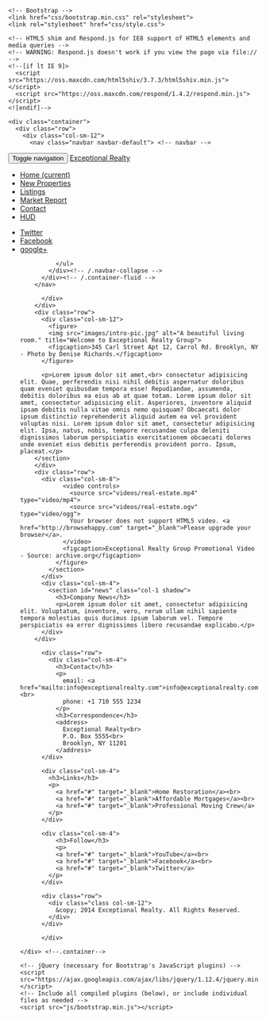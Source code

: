 <!DOCTYPE html>
<html lang="en">
  <head>
    <meta charset="utf-8">
    <meta http-equiv="X-UA-Compatible" content="IE=edge">
    <meta name="viewport" content="width=device-width, initial-scale=1">
    <!-- The above 3 meta tags *must* come first in the head; any other head content must come *after* these tags -->
    <title>Exceptional Realty Group - Luxury Homes - Home</title>

    <!-- Bootstrap -->
    <link href="css/bootstrap.min.css" rel="stylesheet">
    <link rel="stylesheet" href="css/style.css">

    <!-- HTML5 shim and Respond.js for IE8 support of HTML5 elements and media queries -->
    <!-- WARNING: Respond.js doesn't work if you view the page via file:// -->
    <!--[if lt IE 9]>
      <script src="https://oss.maxcdn.com/html5shiv/3.7.3/html5shiv.min.js"></script>
      <script src="https://oss.maxcdn.com/respond/1.4.2/respond.min.js"></script>
    <![endif]-->
  </head>
  <body>

    <div class="container">
      <div class="row">
        <div class="col-sm-12">
          <nav class="navbar navbar-default"> <!-- navbar -->
  <div class="container-fluid">
    <!-- Brand and toggle get grouped for better mobile display -->
            <div class="navbar-header">
              <button type="button" class="navbar-toggle collapsed" data-toggle="collapse" data-target="#bs-example-navbar-collapse-1" aria-expanded="false">
                <span class="sr-only">Toggle navigation</span>
                <span class="icon-bar"></span>
                <span class="icon-bar"></span>
                <span class="icon-bar"></span>
              </button>
              <a class="navbar-brand" href="#">Exceptional Realty</a>
            </div>
            <!-- Collect the nav links, forms, and other content for toggling -->
            <div class="collapse navbar-collapse" id="bs-example-navbar-collapse-1">
              <ul class="nav navbar-nav">
                <li class="active"><a href="#">Home <span class="sr-only">(current)</span></a></li>
                <li><a href="#">New Properties</a></li>
                <li><a href="#">Listings</a></li>
                <li><a href="#">Market Report</a></li>
                <li><a href="#">Contact</a></li>
                <li><a href="#" target="_blank">HUD</a></li>
              </ul>
              <ul class="nav navbar-nav navbar-right">
                <li><a href="#">Twitter</a></li>
                <li><a href="#">Facebook</a></li>
                <li><a href="#">google+</a></li>

              </ul>
            </div><!-- /.navbar-collapse -->
          </div><!-- /.container-fluid -->
        </nav>
<!--end navbar-->
          </div>
        </div>
        <div class="row">
          <div class="col-sm-12">
            <figure>
            <img src="images/intro-pic.jpg" alt="A beautiful living room." title="Welcome to Exceptional Realty Group">
            <figcaption>345 Carl Street Apt 12, Carrol Rd. Brooklyn, NY - Photo by Denise Richards.</figcaption>
          </figure>

          <p>Lorem ipsum dolor sit amet,<br> consectetur adipisicing elit. Quae, perferendis nisi nihil debitis aspernatur doloribus quam eveniet quibusdam tempora esse! Repudiandae, assumenda, debitis doloribus ea eius ab at quae totam. Lorem ipsum dolor sit amet, consectetur adipisicing elit. Asperiores, inventore aliquid ipsam debitis nulla vitae omnis nemo quisquam? Obcaecati dolor ipsum distinctio reprehenderit aliquid autem ea vel provident voluptas nisi. Lorem ipsum dolor sit amet, consectetur adipisicing elit. Ipsa, natus, nobis, tempore recusandae culpa deleniti dignissimos laborum perspiciatis exercitationem obcaecati dolores unde eveniet eius debitis perferendis provident porro. Ipsum, placeat.</p>
        </section>
        </div>
        <div class="row">
          <div class="col-sm-8">
                <video controls>
                  <source src="videos/real-estate.mp4" type="video/mp4">
                  <source src="videos/real-estate.ogv" type="video/ogg">
                  Your browser does not support HTML5 video. <a href="http://browsehappy.com" target="_blank">Please upgrade your browser</a>.
                </video>
                <figcaption>Exceptional Realty Group Promotional Video - Source: archive.org</figcaption>
              </figure>
            </section>
          </div>
          <div class="col-sm-4">
            <section id="news" class="col-1 shadow">
              <h3>Company News</h3>
              <p>Lorem ipsum dolor sit amet, consectetur adipisicing elit. Voluptatum, inventore, vero, rerum ullam nihil sapiente tempora molestias quis ducimus ipsum laborum vel. Tempore perspiciatis ea error dignissimos libero recusandae explicabo.</p>
          </div>
        </div>

          <div class="row">
            <div class="col-sm-4">
              <h3>Contact</h3>
              <p>
                email: <a href="mailto:info@exceptionalrealty.com">info@exceptionalrealty.com</a><br>
                phone: +1 710 555 1234
              </p>
              <h3>Correspondence</h3>
              <address>
                Exceptional Realty<br>
                P.O. Box 5555<br>
                Brooklyn, NY 11201
              </address>
          </div>

          <div class="col-sm-4">
            <h3>Links</h3>
            <p>
              <a href="#" target="_blank">Home Restoration</a><br>
              <a href="#" target="_blank">Affordable Mortgages</a><br>
              <a href="#" target="_blank">Professional Moving Crew</a>
            </p>
          </div>

          <div class="col-sm-4">
              <h3>Follow</h3>
              <p>
              <a href="#" target="_blank">YouTube</a><br>
              <a href="#" target="_blank">Facebook</a><br>
              <a href="#" target="_blank">Twitter</a>
            </p>
          </div>

          <div class="row">
            <div class="class col-sm-12">
              &copy; 2014 Exceptional Realty. All Rights Reserved.
            </div>
          </div>

          </div>

    </div> <!--.container-->

    <!-- jQuery (necessary for Bootstrap's JavaScript plugins) -->
    <script src="https://ajax.googleapis.com/ajax/libs/jquery/1.12.4/jquery.min.js"></script>
    <!-- Include all compiled plugins (below), or include individual files as needed -->
    <script src="js/bootstrap.min.js"></script>
  </body>
</html>
